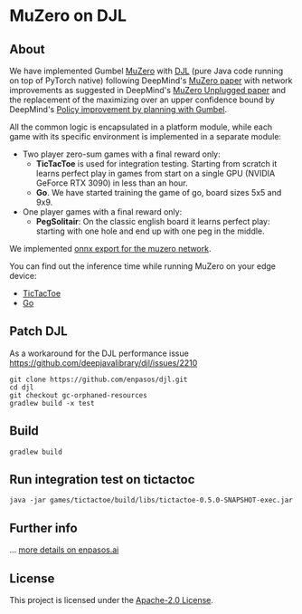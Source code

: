# MuZero on DJL

## About

We have implemented
Gumbel [MuZero](https://deepmind.com/blog/article/muzero-mastering-go-chess-shogi-and-atari-without-rules)
with [DJL](https://djl.ai/) (pure Java code running on top of PyTorch native) following
DeepMind's [MuZero paper](https://www.nature.com/articles/s41586-020-03051-4) with network improvements as suggested in
DeepMind's [MuZero Unplugged paper](https://arxiv.org/abs/2104.06294) and the replacement of the maximizing over an
upper confidence bound by
DeepMind's [Policy improvement by planning with Gumbel](https://openreview.net/forum?id=bERaNdoegnO).

All the common logic is encapsulated in a platform module, while each game with its specific environment is implemented
in a separate module:

* Two player zero-sum games with a final reward only:
    * **TicTacToe** is used for integration testing. Starting from scratch it learns perfect play in games from start on a single GPU (NVIDIA GeForce RTX 3090) in less than an hour.
    * **Go**. We have started training the game of go, board sizes 5x5 and 9x9.
* One player games with a final reward only:
    * **PegSolitair**: On the classic english board it learns perfect play: starting with one hole and end up with one
      peg in the middle.

We implemented [onnx export for the muzero network](https://enpasos.ai/muzero/How#onnx).

You can find out the inference time while running MuZero on your edge device:

* [TicTacToe](https://enpasos.ai/muzero/TicTacToe)
* [Go](https://enpasos.ai/muzero/Go)



## Patch DJL
As a workaround for the DJL performance issue https://github.com/deepjavalibrary/djl/issues/2210
```
git clone https://github.com/enpasos/djl.git
cd djl
git checkout gc-orphaned-resources
gradlew build -x test
```


## Build

```
gradlew build
```

## Run integration test on tictactoc

``` 
java -jar games/tictactoe/build/libs/tictactoe-0.5.0-SNAPSHOT-exec.jar  
```

## Further info

... [more details on enpasos.ai](https://enpasos.ai/)

## License

This project is licensed under the [Apache-2.0 License](platform/LICENSE).
